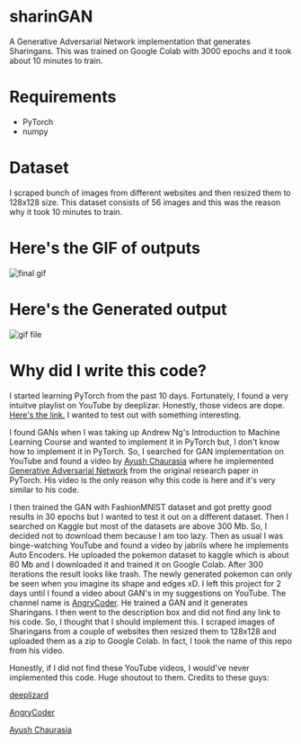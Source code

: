 # sharinGAN
A Generative Adversarial Network implementation that generates Sharingans. This was trained on Google Colab with 3000 epochs and it took about 10 minutes to train.

# Requirements
- PyTorch
- numpy

# Dataset
I scraped bunch of images from different websites and then resized them to 128x128 size. This dataset consists of 56 images and this was the reason why it took 10 minutes to train.


# Here's the GIF of outputs
![final gif](https://github.com/jaychandra6/sharinGAN/blob/master/static/gif.gif)

# Here's the Generated output
![gif file](https://github.com/jaychandra6/sharinGAN/blob/master/static/final.png)

# Why did I write this code?
I started learning PyTorch from the past 10 days. Fortunately, I found a very intuitve playlist on YouTube by deeplizar. Honestly, those videos are dope. [Here's the link.](https://www.youtube.com/playlist?list=PLZbbT5o_s2xrfNyHZsM6ufI0iZENK9xgG) I wanted to test out with something interesting.

I found GANs when I was taking up Andrew Ng's Introduction to Machine Learning Course and wanted to implement it in PyTorch but, I don't know how to implement it in PyTorch. So, I searched for GAN implementation on YouTube and found a video by [Ayush Chaurasia](https://www.youtube.com/c/AyushChaurasia) where he implemented [Generative Adversarial Network](https://www.youtube.com/watch?v=aZpsxMZbG14) from the original research paper in PyTorch. His video is the only reason why this code is here and it's very similar to his code.

I then trained the GAN with FashionMNIST dataset and got pretty good results in 30 epochs but I wanted to test it out on a different dataset. Then I searched on Kaggle but most of the datasets are above 300 Mb. So, I decided not to download them because I am too lazy. Then as usual I was binge-watching YouTube and found a video by jabrils where he implements Auto Encoders. He uploaded the pokemon dataset to kaggle which is about 80 Mb and I downloaded it and trained it on Google Colab. After 300 iterations the result looks like trash. The newly generated pokemon can only be seen when you imagine its shape and edges xD. I left this project for 2 days until I found a video about GAN's in my suggestions on YouTube. The channel name is [AngryCoder](https://www.youtube.com/channel/UCta6mmYG1NLeDeFFaLP2eug). He trained a GAN and it generates Sharingans. I then went to the description box and did not find any link to his code. So, I thought that I should implement this. I scraped images of Sharingans from a couple of websites then resized them to 128x128 and uploaded them as a zip to Google Colab. In fact, I took the name of this repo from his video.

Honestly, if I did not find these YouTube videos, I would've never implemented this code. Huge shoutout to them.
Credits to these guys:

[deeplizard](https://www.youtube.com/channel/UC4UJ26WkceqONNF5S26OiVw)

[AngryCoder](https://www.youtube.com/channel/UCta6mmYG1NLeDeFFaLP2eug)

[Ayush Chaurasia](https://www.youtube.com/c/AyushChaurasia)


